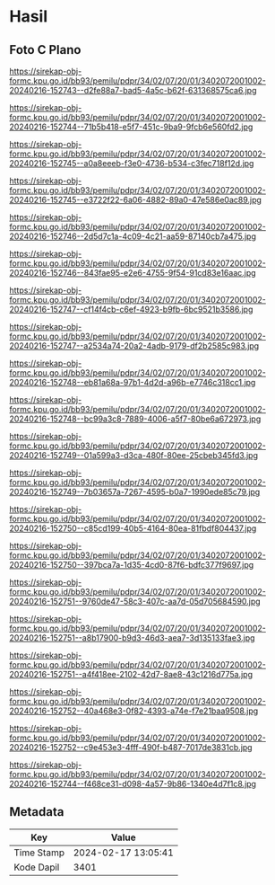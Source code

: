 # Hasil

## Foto C Plano

https://sirekap-obj-formc.kpu.go.id/bb93/pemilu/pdpr/34/02/07/20/01/3402072001002-20240216-152743--d2fe88a7-bad5-4a5c-b62f-631368575ca6.jpg

https://sirekap-obj-formc.kpu.go.id/bb93/pemilu/pdpr/34/02/07/20/01/3402072001002-20240216-152744--71b5b418-e5f7-451c-9ba9-9fcb6e560fd2.jpg

https://sirekap-obj-formc.kpu.go.id/bb93/pemilu/pdpr/34/02/07/20/01/3402072001002-20240216-152745--a0a8eeeb-f3e0-4736-b534-c3fec718f12d.jpg

https://sirekap-obj-formc.kpu.go.id/bb93/pemilu/pdpr/34/02/07/20/01/3402072001002-20240216-152745--e3722f22-6a06-4882-89a0-47e586e0ac89.jpg

https://sirekap-obj-formc.kpu.go.id/bb93/pemilu/pdpr/34/02/07/20/01/3402072001002-20240216-152746--2d5d7c1a-4c09-4c21-aa59-87140cb7a475.jpg

https://sirekap-obj-formc.kpu.go.id/bb93/pemilu/pdpr/34/02/07/20/01/3402072001002-20240216-152746--843fae95-e2e6-4755-9f54-91cd83e16aac.jpg

https://sirekap-obj-formc.kpu.go.id/bb93/pemilu/pdpr/34/02/07/20/01/3402072001002-20240216-152747--cf14f4cb-c6ef-4923-b9fb-6bc9521b3586.jpg

https://sirekap-obj-formc.kpu.go.id/bb93/pemilu/pdpr/34/02/07/20/01/3402072001002-20240216-152747--a2534a74-20a2-4adb-9179-df2b2585c983.jpg

https://sirekap-obj-formc.kpu.go.id/bb93/pemilu/pdpr/34/02/07/20/01/3402072001002-20240216-152748--eb81a68a-97b1-4d2d-a96b-e7746c318cc1.jpg

https://sirekap-obj-formc.kpu.go.id/bb93/pemilu/pdpr/34/02/07/20/01/3402072001002-20240216-152748--bc99a3c8-7889-4006-a5f7-80be6a672973.jpg

https://sirekap-obj-formc.kpu.go.id/bb93/pemilu/pdpr/34/02/07/20/01/3402072001002-20240216-152749--01a599a3-d3ca-480f-80ee-25cbeb345fd3.jpg

https://sirekap-obj-formc.kpu.go.id/bb93/pemilu/pdpr/34/02/07/20/01/3402072001002-20240216-152749--7b03657a-7267-4595-b0a7-1990ede85c79.jpg

https://sirekap-obj-formc.kpu.go.id/bb93/pemilu/pdpr/34/02/07/20/01/3402072001002-20240216-152750--c85cd199-40b5-4164-80ea-81fbdf804437.jpg

https://sirekap-obj-formc.kpu.go.id/bb93/pemilu/pdpr/34/02/07/20/01/3402072001002-20240216-152750--397bca7a-1d35-4cd0-87f6-bdfc377f9697.jpg

https://sirekap-obj-formc.kpu.go.id/bb93/pemilu/pdpr/34/02/07/20/01/3402072001002-20240216-152751--9760de47-58c3-407c-aa7d-05d705684590.jpg

https://sirekap-obj-formc.kpu.go.id/bb93/pemilu/pdpr/34/02/07/20/01/3402072001002-20240216-152751--a8b17900-b9d3-46d3-aea7-3d135133fae3.jpg

https://sirekap-obj-formc.kpu.go.id/bb93/pemilu/pdpr/34/02/07/20/01/3402072001002-20240216-152751--a4f418ee-2102-42d7-8ae8-43c1216d775a.jpg

https://sirekap-obj-formc.kpu.go.id/bb93/pemilu/pdpr/34/02/07/20/01/3402072001002-20240216-152752--40a468e3-0f82-4393-a74e-f7e21baa9508.jpg

https://sirekap-obj-formc.kpu.go.id/bb93/pemilu/pdpr/34/02/07/20/01/3402072001002-20240216-152752--c9e453e3-4fff-490f-b487-7017de3831cb.jpg

https://sirekap-obj-formc.kpu.go.id/bb93/pemilu/pdpr/34/02/07/20/01/3402072001002-20240216-152744--f468ce31-d098-4a57-9b86-1340e4d7f1c8.jpg


## Metadata

| Key        | Value               |
| ---------- | ------------------- |
| Time Stamp | 2024-02-17 13:05:41 |
| Kode Dapil | 3401                |



